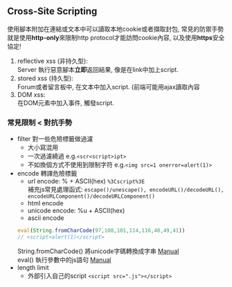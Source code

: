 ## Cross-Site Scripting
使用腳本附加在連結或文本中可以讀取本地cookie或者擷取封包, 常見的防禦手勢就是使用**http-only**來限制http protocol才能訪問cookie內容, 以及使用**https**安全協定!  
1. reflective xss (非持久型):  
Server 執行惡意腳本**立即**返回結果, 像是在link中加上script.  
2. stored xss (持久型):  
Forum或者留言板中, 在文本中加入script. (前端可能用ajax讀取內容   
3. DOM xss:  
在DOM元素中加入事件, 觸發script.  

### 常見限制 < 對抗手勢
* filter 對一些危險標籤做過濾  
  * 大小寫混用  
  * 一次過濾繞過 e.g.```<scr<script>ipt>```  
  * 不如換個方式不使用到限制字符 e.g.```<img src=1 onerror=alert(1)>```
* encode 轉譯危險標籤  
  * url encode: % + ASCII(hex) ```%3Cscript%3E```  
  補充js常見處理函式: ```escape()/unescape(), encodeURL()/decodeURL(), encodeURLComponent()/decodeURLComponent()```  
  * html encode  
  * unicode encode: %u + ASCII(hex)  
  * ascii encode  
  ```js
  eval(String.fromCharCode(97,108,101,114,116,40,49,41))
  // <script>alert(1)</script>
  ```
  String.fromCharCode() 將unicode字碼轉換成字串 [Manual](https://www.w3schools.com/jsref/jsref_fromCharCode.asp)  
  eval() 執行參數中的js語句 [Manual](https://www.w3schools.com/jsref/jsref_eval.asp)  
* length limit  
  * 外部引入自己的script ```<script src=".js"></script>```
